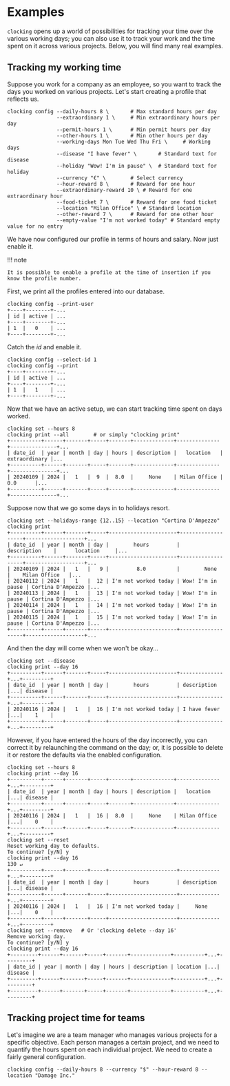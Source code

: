 # Examples

`clocking` opens up a world of possibilities for tracking your time over the various working days;
you can also use it to track your work and the time spent on it across various projects.
Below, you will find many real examples.

## Tracking my working time

Suppose you work for a company as an employee, so you want to track the days you worked on various projects.
Let's start creating a profile that reflects us.

```console
clocking config --daily-hours 8 \       # Max standard hours per day
                --extraordinary 1 \     # Min extraordinary hours per day
                --permit-hours 1 \      # Min permit hours per day
                --other-hours 1 \       # Min other hours per day
                --working-days Mon Tue Wed Thu Fri \     # Working days
                --disease "I have fever" \       # Standard text for disease
                --holiday "Wow! I'm in pause" \  # Standard text for holiday
                --currency "€" \        # Select currency
                --hour-reward 8 \       # Reward for one hour
                --extraordinary-reward 10 \ # Reward for one extraordinary hour
                --food-ticket 7 \       # Reward for one food ticket
                --location "Milan Office" \ # Standard location
                --other-reward 7 \      # Reward for one other hour
                --empty-value "I'm not worked today" # Standard empty value for no entry
```

We have now configured our profile in terms of hours and salary. Now just enable it.

!!! note

    It is possible to enable a profile at the time of insertion if you know the profile number.

First, we print all the profiles entered into our database.

```console
clocking config --print-user
+----+--------+-...
| id | active | ...
+----+--------+-...
| 1  |   0    | ...
+----+--------+-...
```

Catch the _id_ and enable it.

```console
clocking config --select-id 1
clocking config --print
+----+--------+-...
| id | active | ...
+----+--------+-...
| 1  |   1    | ...
+----+--------+-...
```

Now that we have an active setup, we can start tracking time spent on days worked.

```console
clocking set --hours 8
clocking print --all        # or simply "clocking print"
+----------+------+-------+-----+-------+-------------+--------------+---------------+...
| date_id  | year | month | day | hours | description |   location   | extraordinary |...
+----------+------+-------+-----+-------+-------------+--------------+---------------+...
| 20240109 | 2024 |   1   |  9  |  8.0  |     None    | Milan Office |      0.0      |...
+----------+------+-------+-----+-------+-------------+--------------+---------------+...
```

Suppose now that we go some days in to holidays resort.

```console
clocking set --holidays-range {12..15} --location "Cortina D'Ampezzo"
clocking print
+----------+------+-------+-----+----------------------+-------------------+-------------------+...
| date_id  | year | month | day |        hours         |    description    |      location     |...
+----------+------+-------+-----+----------------------+-------------------+-------------------+...
| 20240109 | 2024 |   1   |   9 |         8.0          |        None       |    Milan Office   |...
| 20240112 | 2024 |   1   |  12 | I'm not worked today | Wow! I'm in pause | Cortina D'Ampezzo |...
| 20240113 | 2024 |   1   |  13 | I'm not worked today | Wow! I'm in pause | Cortina D'Ampezzo |...
| 20240114 | 2024 |   1   |  14 | I'm not worked today | Wow! I'm in pause | Cortina D'Ampezzo |...
| 20240115 | 2024 |   1   |  15 | I'm not worked today | Wow! I'm in pause | Cortina D'Ampezzo |...
+----------+------+-------+-----+----------------------+-------------------+-------------------+...
```

And then the day will come when we won't be okay...

```console
clocking set --disease
clocking print --day 16
+----------+------+-------+-----+----------------------+--------------+...+---------+
| date_id  | year | month | day |        hours         | description  |...| disease |
+----------+------+-------+-----+----------------------+--------------+...+---------+
| 20240116 | 2024 |   1   |  16 | I'm not worked today | I have fever |...|    1    |
+----------+------+-------+-----+----------------------+--------------+...+---------+
```

However, if you have entered the hours of the day incorrectly, you can correct it by relaunching the command on the day;
or, it is possible to delete it or restore the defaults via the enabled configuration.

```console
clocking set --hours 8
clocking print --day 16
+----------+------+-------+-----+-------+-------------+--------------+...+---------+
| date_id  | year | month | day | hours | description |   location   |...| disease |
+----------+------+-------+-----+-------+-------------+--------------+...+---------+
| 20240116 | 2024 |   1   |  16 |  8.0  |     None    | Milan Office |...|    0    |
+----------+------+-------+-----+-------+-------------+--------------+...+---------+
clocking set --reset
Reset working day to defaults.
To continue? [y/N] y
clocking print --day 16                                                                                                                                           130 ↵
+----------+------+-------+-----+----------------------+-------------+...+---------+
| date_id  | year | month | day |        hours         | description |...| disease |
+----------+------+-------+-----+----------------------+-------------+...+---------+
| 20240116 | 2024 |   1   |  16 | I'm not worked today |     None    |...|    0    |
+----------+------+-------+-----+----------------------+-------------+...+---------+
clocking set --remove   # Or 'clocking delete --day 16'
Remove working day.
To continue? [y/N] y
clocking print --day 16
+---------+------+-------+-----+-------+-------------+----------+...+---------+
| date_id | year | month | day | hours | description | location |...| disease |
+---------+------+-------+-----+-------+-------------+----------+...+---------+
+---------+------+-------+-----+-------+-------------+----------+...+---------+

```

## Tracking project time for teams

Let's imagine we are a team manager who manages various projects for a specific objective.
Each person manages a certain project, and we need to quantify the hours spent on each individual project.
We need to create a fairly general configuration.

```console
clocking config --daily-hours 8 --currency "$" --hour-reward 8 --location "Damage Inc."
```

